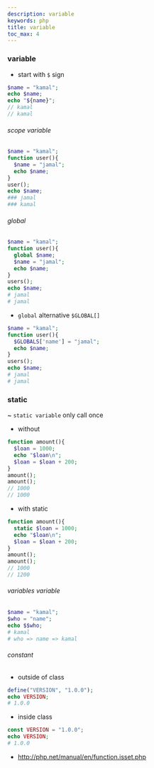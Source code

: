 ```yaml
---
description: variable
keywords: php
title: variable
toc_max: 4
---
```


### variable

* start with `$` sign

```php
$name = "kamal";
echo $name;
echo "${name}";
// kamal
// kamal
```

###### scope variable

```php
$name = "kamal";
function user(){
  $name = "jamal";
  echo $name;
}
user();
echo $name;
### jamal
### kamal
```
###### global

```php
$name = "kamal";
function user(){
  global $name;
  $name = "jamal";
  echo $name;
}
users();
echo $name;
# jamal
# jamal
```

* `global` alternative `$GLOBAL[]`

```php
$name = "kamal";
function user(){
  $GLOBALS['name'] = "jamal";
  echo $name;
}
users();
echo $name;
# jamal
# jamal
```

### static

~ `static variable` only call once

* without

```php
function amount(){
  $loan = 1000;
  echo "$loan\n";
  $loan = $loan + 200;
}
amount();
amount();
// 1000
// 1000

```

* with static


```php
function amount(){
  static $loan = 1000;
  echo "$loan\n";
  $loan = $loan + 200;
}
amount();
amount();
// 1000
// 1200

```

###### variables variable

```php
$name = "kamal";
$who = "name";
echo $$who;
# kamal
# who => name => kamal
```

###### constant

* outside of class

```php
define("VERSION", "1.0.0");
echo VERSION;
# 1.0.0
```

* inside class

```php
const VERSION = "1.0.0";
echo VERSION;
# 1.0.0
```

* http://php.net/manual/en/function.isset.php

